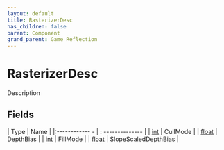 ```yaml
---
layout: default
title: RasterizerDesc
has_children: false
parent: Component
grand_parent: Game Reflection
---
```

# RasterizerDesc
Description 

## Fields
| Type | Name |
|:------------ - | : -------------- |
| [int](game-reflection/enums/int.md) | CullMode |
| [float](game-reflection/components/float.md) | DepthBias |
| [int](game-reflection/enums/int.md) | FillMode |
| [float](game-reflection/components/float.md) | SlopeScaledDepthBias |
